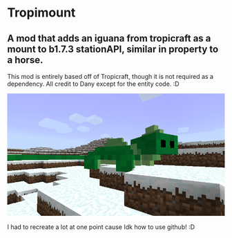 # Tropimount

## A mod that adds an iguana from tropicraft as a mount to b1.7.3 stationAPI, similar in property to a horse.

This mod is entirely based off of Tropicraft, though it is not required as a dependency. All credit to Dany except for the
entity code. :D

![alt text](https://github.com/UncleAcid1/Tropimount/blob/main/img.png)

I had to recreate a lot at one point cause Idk how to use github! :D